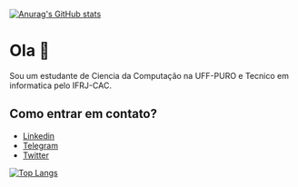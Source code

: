 [![Anurag's GitHub stats](https://github-readme-stats.vercel.app/api?username=tetr4k&show_icons=true&hide=stars,issues&theme=react)](https://github.com/anuraghazra/github-readme-stats)<br>
# Ola 👋

Sou um estudante de Ciencia da Computação na UFF-PURO e Tecnico em informatica pelo IFRJ-CAC.

## Como entrar em contato?<br>
* [Linkedin](https://www.linkedin.com/in/gabrielr-dev/)
* [Telegram](https://t.me/ribeir_tk)
* [Twitter](https://twitter.com/ribeir_tk)

[![Top Langs](https://github-readme-stats.vercel.app/api/top-langs/?username=tetr4k&layout=compact&langs_count=5&exclude_repo=LancaBolinhas&hide=Assembly,Makefile,Objective-C)](https://github.com/anuraghazra/github-readme-stats)

<!--
**Tetr4k/tetr4k** is a ✨ _special_ ✨ repository because its `README.md` (this file) appears on your GitHub profile.

Here are some ideas to get you started:

- 🔭 I’m currently working on ...
- 🌱 I’m currently learning ...
- 👯 I’m looking to collaborate on ...
- 🤔 I’m looking for help with ...
- 💬 Ask me about ...
- 📫 How to reach me: ...
- 😄 Pronouns: ...
- ⚡ Fun fact: ...
-->
